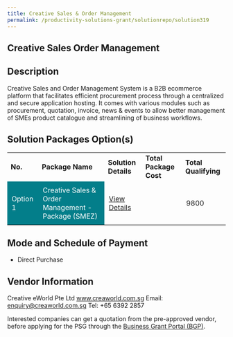 ```yaml
---
title: Creative Sales & Order Management
permalink: /productivity-solutions-grant/solutionrepo/solution319
---
```


## Creative Sales Order Management

## Description

Creative Sales and Order Management System is a B2B ecommerce platform that facilitates efficient procurement process through a centralized and secure application hosting. It comes with various modules such as procurement, quotation, invoice, news & events to allow better management of SMEs product catalogue and streamlining of business workflows.




## Solution Packages Option(s)

<table>
<tr>
<td><b>No.</b></td>
<td><b>Package Name</b></td>
<td><b>Solution Details</b></td>
<td><b>Total Package Cost</b></td>
<td><b>Total Qualifying</b></td>
</tr>
<tr>
<td style='padding: 10px; background-color: #037E8A; color: #FFFFFF;'>Option 1</td>
<td style='padding: 10px; background-color: #037E8A; color: #FFFFFF;'>Creative Sales & Order Management - Package (SMEZ)</td>
<td style='padding: 10px;'><a href='https://www.gobusiness.gov.sg/images/psg/Creative_eWorld_WS_SalesnOrder_Annex_3_Part_1.pdf' target='_blank'>View Details</a></td>
<td style='padding: 10px;'></td>
<td style='padding: 10px;'>9800</td>
</tr>
</table>

## Mode and Schedule of Payment

 - Direct Purchase

## Vendor Information

 Creative eWorld Pte Ltd
www.creaworld.com.sg
Email: enquiry@creaworld.com.sg
Tel: +65 6392 2857

Interested companies can get a quotation from the pre-approved vendor, before applying for the PSG through the <a href='https://www.businessgrants.gov.sg/'>Business Grant Portal (BGP)</a>.

<script src="/jquery/resize-tables.js"></script>

